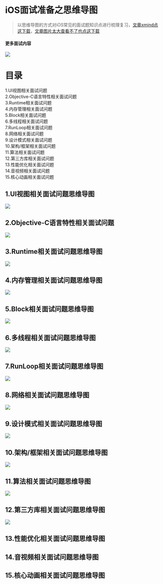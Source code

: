 # iOS面试准备之思维导图 

> 以思维导图的方式对iOS常见的面试题知识点进行梳理复习，[文章xmind点这下载](https://github.com/MisterBooo/ReadyForBAT)，[文章图片太大查看不了也点这下载](https://github.com/MisterBooo/ReadyForBAT)

#### 更多面试内容
![](https://bucket-1257126549.cos.ap-guangzhou.myqcloud.com/20181103092220.png)

# 目录  
1.UI视图相关面试问题  
2.Objective-C语言特性相关面试问题  
3.Runtime相关面试问题  
4.内存管理相关面试问题  
5.Block相关面试问题  
6.多线程相关面试问题  
7.RunLoop相关面试问题  
8.网络相关面试问题  
9.设计模式相关面试问题  
10.架构/框架相关面试问题  
11.算法相关面试问题   
12.第三方库相关面试问题   
13.性能优化相关面试问题   
14.音视频相关面试问题   
15.核心动画相关面试问题  

## 1.UI视图相关面试问题思维导图
![](http://oriq21dog.bkt.clouddn.com/bloc/2018-04-19-UI%E8%A7%86%E5%9B%BE%E7%9B%B8%E5%85%B3.png)
## 2.Objective-C语言特性相关面试问题 
![](http://oriq21dog.bkt.clouddn.com/bloc/2018-04-23-Objective-C%E8%AF%AD%E8%A8%80%E7%89%B9%E6%80%A7.png)
## 3.Runtime相关面试问题思维导图 
![](http://oriq21dog.bkt.clouddn.com/bloc/2018-04-23-Runtime.png)
## 4.内存管理相关面试问题思维导图  
![](http://oriq21dog.bkt.clouddn.com/bloc/2018-04-25-%E5%86%85%E5%AD%98%E7%AE%A1%E7%90%86.png)
## 5.Block相关面试问题思维导图 
![](http://oriq21dog.bkt.clouddn.com/bloc/2018-04-27-Block.png)
## 6.多线程相关面试问题思维导图  
![](http://oriq21dog.bkt.clouddn.com/bloc/2018-04-28-%E5%A4%9A%E7%BA%BF%E7%A8%8B.png)
## 7.RunLoop相关面试问题思维导图
![](http://oriq21dog.bkt.clouddn.com/bloc/2018-04-28-RunLoop.png)
## 8.网络相关面试问题思维导图
![](http://oriq21dog.bkt.clouddn.com/bloc/2018-05-03-%E7%BD%91%E7%BB%9C%E7%9B%B8%E5%85%B3.png)
## 9.设计模式相关面试问题思维导图
![](http://oriq21dog.bkt.clouddn.com/bloc/2018-05-04-%E8%AE%BE%E8%AE%A1%E6%A8%A1%E5%BC%8F.png)
## 10.架构/框架相关面试问题思维导图
![](http://oriq21dog.bkt.clouddn.com/bloc/2018-05-04-%E6%9E%B6%E6%9E%84-%E6%A1%86%E6%9E%B6.png)
## 11.算法相关面试问题思维导图
![](http://oriq21dog.bkt.clouddn.com/bloc/2018-05-05-%E7%AE%97%E6%B3%95.png)
## 12.第三方库相关面试问题思维导图
![](http://oriq21dog.bkt.clouddn.com/bloc/2018-05-05-%E7%AC%AC%E4%B8%89%E6%96%B9%E5%BA%93.png)
## 13.性能优化相关面试问题思维导图  
## 14.音视频相关面试问题思维导图
## 15.核心动画相关面试问题思维导图



